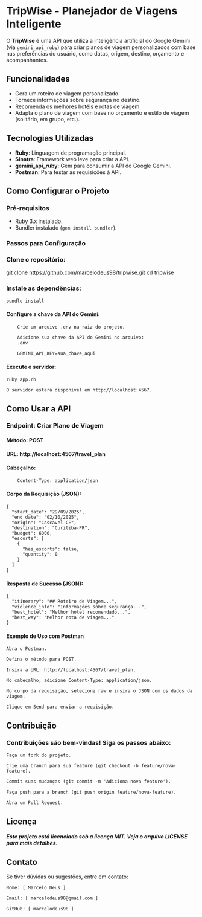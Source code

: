 ﻿
# TripWise - Planejador de Viagens Inteligente

O **TripWise** é uma API que utiliza a inteligência artificial do Google Gemini (via `gemini_api_ruby`) para criar planos de viagem personalizados com base nas preferências do usuário, como datas, origem, destino, orçamento e acompanhantes.

## Funcionalidades

- Gera um roteiro de viagem personalizado.
- Fornece informações sobre segurança no destino.
- Recomenda os melhores hotéis e rotas de viagem.
- Adapta o plano de viagem com base no orçamento e estilo de viagem (solitário, em grupo, etc.).

## Tecnologias Utilizadas

- **Ruby**: Linguagem de programação principal.
- **Sinatra**: Framework web leve para criar a API.
- **gemini_api_ruby**: Gem para consumir a API do Google Gemini.
- **Postman**: Para testar as requisições à API.

## Como Configurar o Projeto

### Pré-requisitos

- Ruby 3.x instalado.
- Bundler instalado (`gem install bundler`).

### Passos para Configuração

###  Clone o repositório:
   git clone https://github.com/marcelodeus98/tripwise.git
   cd tripwise
###  Instale as dependências:

    bundle install

   #### Configure a chave da API do Gemini:

        Crie um arquivo .env na raiz do projeto.

        Adicione sua chave da API do Gemini no arquivo:
        .env

        GEMINI_API_KEY=sua_chave_aqui

   #### Execute o servidor:

    ruby app.rb

    O servidor estará disponível em http://localhost:4567.

## Como Usar a API
### Endpoint: Criar Plano de Viagem

  ####  Método: POST

   #### URL: http://localhost:4567/travel_plan

####    Cabeçalho:

        Content-Type: application/json

 ####   Corpo da Requisição (JSON):
   
    {
      "start_date": "29/09/2025",
      "end_date": "02/10/2025",
      "origin": "Cascavel-CE",
      "destination": "Curitiba-PR",
      "budget": 6000,
      "escorts": [
        {
          "has_escorts": false,
          "quantity": 0
        }
      ]
    }

   #### Resposta de Sucesso (JSON):
    
    {
      "itinerary": "## Roteiro de Viagem...",
      "violence_info": "Informações sobre segurança...",
      "best_hotel": "Melhor hotel recomendado...",
      "best_way": "Melhor rota de viagem..."
    }

#### Exemplo de Uso com Postman

    Abra o Postman.

    Defina o método para POST.

    Insira a URL: http://localhost:4567/travel_plan.

    No cabeçalho, adicione Content-Type: application/json.

    No corpo da requisição, selecione raw e insira o JSON com os dados da viagem.

    Clique em Send para enviar a requisição.


## Contribuição

### Contribuições são bem-vindas! Siga os passos abaixo:

    Faça um fork do projeto.

    Crie uma branch para sua feature (git checkout -b feature/nova-feature).

    Commit suas mudanças (git commit -m 'Adiciona nova feature').

    Faça push para a branch (git push origin feature/nova-feature).

    Abra um Pull Request.

## Licença

#####  Este projeto está licenciado sob a licença MIT. Veja o arquivo LICENSE para mais detalhes.

## Contato
Se tiver dúvidas ou sugestões, entre em contato:

    Nome: [ Marcelo Deus ]

    Email: [ marcelodeus98@gmail.com ]

    GitHub: [ marcelodeus98 ]
